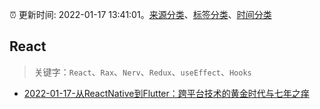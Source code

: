 :alarm_clock: 更新时间: 2022-01-17 13:41:01。[来源分类](../README.md)、[标签分类](../TAGS.md)、[时间分类](../TIMELINE.md)

## React


> 关键字：`React`、`Rax`、`Nerv`、`Redux`、`useEffect`、`Hooks`



- [2022-01-17-从ReactNative到Flutter：跨平台技术的黄金时代与七年之痒](https://toutiao.io/k/2jb6gks) 